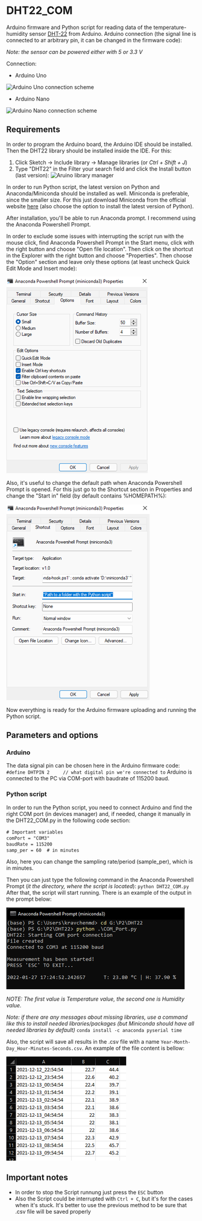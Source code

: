 
# DHT22_COM

Arduino firmware and Python script for reading data of the temperature-humidity sensor [DHT-22](https://www.waveshare.com/DHT22-Temperature-Humidity-Sensor.htm) from Arduino.
Arduino connection (the signal line is connected to aт arbitrary pin, it can be changed in the firmware code):

*Note: the sensor can be powered either with 5 or 3.3 V*

Connection:
 - Arduino Uno
 
![Arduino Uno connection scheme](https://nerdytechy.com/wp-content/uploads/2021/01/dht22-arduino-1024x650.jpg)

 - Arduino Nano

 ![Arduino Nano connection scheme](https://external-content.duckduckgo.com/iu/?u=https://hacksterio.s3.amazonaws.com/uploads/attachments/399838/dht22_PXIGopsnPc.jpg&f=1&nofb=1)

## Requirements

In order to program the Arduino board, the Arduino IDE should be installed. Then the DHT22 library should be installed inside the IDE. For this:

 1. Click Sketch -> Include library -> Manage libraries (or *Ctrl + Shift + J*)
 2. Type "DHT22" in the Filter your search field and click the Install button (last version):
 ![Aruino library manager](https://www.makerguides.com/wp-content/uploads/2019/02/Installing-an-Arduino-library-step-2-DHT-Adafruit.png)
 
 In order to run Python script, the latest version on Python and Anaconda/Miniconda should be installed as well. Miniconda is preferable, since the smaller size.
 For this just download Miniconda from the official website [here](https://docs.conda.io/en/latest/miniconda.html) (also choose the option to install the latest version of Python).
 
 After installation, you'll be able to run Anaconda prompt. I recommend using the Anaconda Powershell Prompt.
 
 In order to exclude some issues with interrupting the script run with the mouse click, find Anaconda Powershell Prompt in the Start menu, click with the right button and choose "Open file location". Then click on the shortcut in the Explorer with the right button and choose "Properties". Then choose the "Option" section and leave only these options (at least uncheck Quick Edit Mode and Insert mode):
 
![Anaconda Powershell Prompt options](images/AnacondaPrompt_Options.png)

 Also, it's useful to change the default path when Anaconda Powershell Prompt is opened. For this just go to the Shortcut section in Properties and change the "Start in" field (by default contains %HOMEPATH%):
 
 ![Anaconda Powershell Prompt Path](images/AnacondaPrompt_Path.png)

Now everything is ready for the Arduino firmware uploading and running the Python script.
 
## Parameters and options

### Arduino
The data signal pin can be chosen here in the Arduino firmware code:
`#define DHTPIN 2     // what digital pin we're connected to`
Arduino is connected to the PC via COM-port with baudrate of 115200 baud.

### Python script
In order to run the Python script, you need to connect Arduino and find the right COM port (in devices manager) and, if needed, change it manually in the DHT22_COM.py in the following code section:

    # Important variables
    comPort = "COM3"
    baudRate = 115200
    samp_per = 60  # in minutes

Also, here you can change the sampling rate/period (sample_per), which is in minutes.

Then you can just type the following command in the Anaconda Powershell Prompt (*it the directory, where the script is located*):
`python DHT22_COM.py`
After that, the script will start running. There is an example of the output in the prompt below:

![Script running](images/ScriptRunning.png)

*NOTE: The first value is Temperature value, the second one is Humidity value.*

*Note: if there are any messages about missing libraries, use a command like this to install needed libraries/packages (but Miniconda should have all needed libraries by default)*
`conda install -c anaconda pyserial time`

Also, the script will save all results in the .csv file with a name `Year-Month-Day_Hour-Minutes-Seconds.csv`. An example of the file content is bellow:

![csv output example](images/CsvOutput.png)

## Important notes

 - In order to stop the Script runnung just press the `ESC` button
 - Also the Script could be interrupted with `Ctrl + C`, but it's for the cases when it's stuck. It's better to use the previous method to be sure that .csv file will be saved properly
